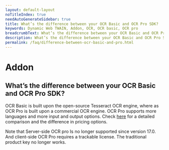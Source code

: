 ```yaml
---
layout: default-layout
noTitleIndex: true
needAutoGenerateSidebar: true
title: What’s the difference between your OCR Basic and OCR Pro SDK?
keywords: Dynamic Web TWAIN, Addon, OCR, OCR basic, OCR pro
breadcrumbText: What’s the difference between your OCR Basic and OCR Pro SDK?
description: What’s the difference between your OCR Basic and OCR Pro SDK?
permalink: /faq/difference-between-ocr-basic-and-pro.html
---
```


# Addon

## What’s the difference between your OCR Basic and OCR Pro SDK?

OCR Basic is built upon the open-source Tesseract OCR engine, where as OCR Pro is built upon a commercial OCR engine. OCR Pro supports more languages and more input and output options. Check <a href="https://www.dynamsoft.com/web-twain/cpp-ocr-library/" target="_blank">here</a> for a detailed comparison and the difference in pricing options.

Note that Server-side OCR pro Is no longer supported since version 17.0. And client-side OCR Pro requires a trackable license. The traditional product key no longer works.
